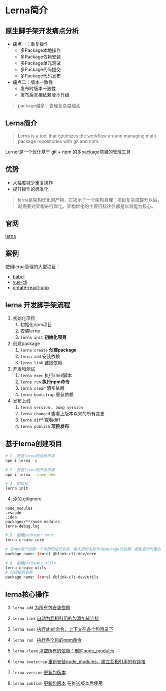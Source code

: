 # Lerna简介

## 原生脚手架开发痛点分析

- 痛点一：重复操作
    - 多Package本地操作
    - 多Package依赖安装
    - 多Package单元测试
    - 多Package代码提交
    - 多Package代码发布
- 痛点二：版本一致性
    - 发布时版本一致性
    - 发布后互相依赖版本升级

> package越多，管理复杂度越高

## Lerna简介
>Lerna is a tool that optimizes the workflow around managing multi-package repositories with git and npm.

Lerner是一个优化基于 git + npm 的多package项目的管理工具

## 优势
- 大幅度减少重复操作
- 提升操作的标准化
> lerna是架构优化的产物，它揭示了一个架构真理：项目复杂度提升以后，就需要对架构进行优化。架构优化的主要目标往往都是以效能为核心。

## 官网
[lerna](https://github.com/lerna/lerna)

## 案例
使用lerna管理的大型项目：
- [babel](https://github.com/babel/babel)
- [vue-cli](https://github.com/vuejs/vue-cli)
- [create-react-app](https://github.com/facebook/create-react-app)

## lerna 开发脚手架流程

1. 初始化项目
    1. 初始化npm项目
    2. 安装lerna
    3. `lerna init` **初始化项目**
2. 创建package
    1. `lerna create` **创建package**
    2. `lerna add` 安装依赖
    3. `lerna link` 链接依赖
3. 开发和测试
    1. `lerna exec` 执行shell脚本
    2. `lerna run`  **执行npm命令**
    3. `lerna clean` 清空依赖
    4. `lerna bootstrap` 重装依赖
4. 发布上线
    1. `lerna version` 、`bump version` 
    2. `lerna changed` 查看上版本以来的所有变更
    3. `lerna diff` 查看diff
    4. `lerna publish` **项目发布**


## 基于lerna创建项目


```bash
# 1. 安装lerna到全局环境
npm i lerna -g 

# 2. 安装lerna到开发环境
npm i lerna --save-dev

# 3. 初始化
lerna init
```

4. 添加.gitignore
```.gitignore
node_modules
.vscode
.idea
packages/**/node_modules
lerna-debug.log
```

```bash
# 5. 创建package: core
lerna create core

# 在npm账户创建一个可用的组织名称，输入组织名称作为package的前置，避免发布时重名
package name: (core) @blink-cli-dev/core

# 6. 创建package: utils
lerna create utils
# 记得组织名称
package name: (core) @blink-cli-dev/utils
```

## lerna核心操作
1. `lerna add` [为所有包安装依赖](https://github.com/lerna/lerna/tree/main/commands/add#readme)

2. `lerna link` [自动为互相引用的包添加软连接](https://github.com/lerna/lerna/tree/main/commands/link#readme)

3. `lerna exec` [执行shell命令，上下文在各个包目录下](https://github.com/lerna/lerna/tree/main/commands/run#readme)

4. `lerna run ` [执行各个包的npm命令](https://github.com/lerna/lerna/tree/main/commands/run#readme)

5. `lerna clean` [清空所有的依赖：删除node_modules](https://github.com/lerna/lerna/tree/main/commands/clean#readme)

6. `lerna bootstrap` [重新安装node_modules，建立互相引用的软连接](https://github.com/lerna/lerna/tree/main/commands/bootstrap#readme)

7. `lerna version` [更新包版本](https://github.com/lerna/lerna/tree/main/commands/version#readme)

8. `lerna publish` [更新包版本](https://github.com/lerna/lerna/tree/main/commands/publish) 在推送版本后使用